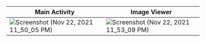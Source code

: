 | Main Activity  | Image Viewer |
| ------------- | ------------- |
| ![Screenshot (Nov 22, 2021 11_50_05 PM)](https://user-images.githubusercontent.com/857478/142987387-d6798e47-3f13-407a-b594-1fdfd1660964.png)  | ![Screenshot (Nov 22, 2021 11_53_09 PM)](https://user-images.githubusercontent.com/857478/142987658-bd7bfe97-b9e0-4f17-b29e-617926cbc435.png)  |


